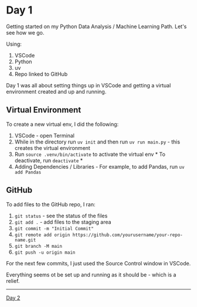 # Day 1

Getting started on my Python Data Analysis / Machine Learning Path. Let's see how we go. 

Using:
1. VSCode
2. Python
3. uv
4. Repo linked to GitHub

Day 1 was all about setting things up in VSCode and getting a virtual environment created and up and running.

## Virtual Environment

To create a new virtual env, I did the following:

1. VSCode - open Terminal
2. While in the directory run `uv init` and then run `uv run main.py` - this creates the virtual environment
3. Run `source .venv/bin/activate` to activate the virtual env * To deactivate, run `deactivate` *
4. Adding Dependencies / Libraries - For example, to add Pandas, run `uv add Pandas`

## GitHub

To add files to the GitHub repo, I ran:

1. `git status` - see the status of the files
2. `git add .` - add files to the staging area
3. `git commit -m "Initial Commit"` 
4. `git remote add origin https://github.com/yourusername/your-repo-name.git`
5. `git branch -M main`
6. `git push -u origin main`

For the next few commits, I just used the Source Control window in VSCode.

Everything seems ot be set up and running as it should be - which is a relief.

----------------
[Day 2](Day2.md)





